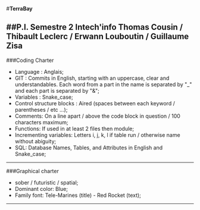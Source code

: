 #**TerraBay**

##P.I. Semestre 2 Intech'info Thomas Cousin / Thibault Leclerc / Erwann Louboutin / Guillaume Zisa
-----------------
###Coding Charter

- Language : Anglais;
- GIT : Commits in English, starting with an uppercase, clear and understandables. Each word from a part in the name is separated by "_" and each part is separated by "&";
- Variables : Snake_case;
- Control structure blocks : Aired (spaces between each keyword / parentheses / etc ...);
- Comments: On a line apart / above the code block in question / 100 characters maximum;
- Functions: If used in at least 2 files then module;
- Incrementing variables: Letters i, j, k, l if table run / otherwise name without abiguity;
- SQL: Database Names, Tables, and Attributes in English and Snake_case;
-----------------
###Graphical charter

- sober / futuristic / spatial;
- Dominant color: Blue;
- Family font: Tele-Marines (title) - Red Rocket (text);
-----------------
